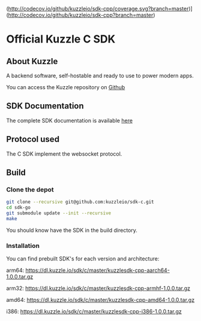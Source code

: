 (http://codecov.io/github/kuzzleio/sdk-cpp/coverage.svg?branch=master)](http://codecov.io/github/kuzzleio/sdk-cpp?branch=master)

Official Kuzzle C SDK
======

## About Kuzzle

A backend software, self-hostable and ready to use to power modern apps.

You can access the Kuzzle repository on [Github](https://github.com/kuzzleio/kuzzle)

## SDK Documentation

The complete SDK documentation is available [here](http://docs.kuzzle.io/sdk-reference/)

## Protocol used

The C SDK implement the websocket protocol.

## Build

### Clone the depot

```sh
git clone --recursive git@github.com:kuzzleio/sdk-c.git
cd sdk-go
git submodule update --init --recursive
make
```

You should know have the SDK in the build directory.

### Installation

You can find prebuilt SDK's for each version and architecture:

arm64: https://dl.kuzzle.io/sdk/c/master/kuzzlesdk-cpp-aarch64-1.0.0.tar.gz

arm32: https://dl.kuzzle.io/sdk/c/master/kuzzlesdk-cpp-armhf-1.0.0.tar.gz

amd64: https://dl.kuzzle.io/sdk/c/master/kuzzlesdk-cpp-amd64-1.0.0.tar.gz

i386:  https://dl.kuzzle.io/sdk/c/master/kuzzlesdk-cpp-i386-1.0.0.tar.gz
